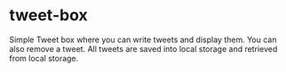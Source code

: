 # tweet-box
Simple Tweet box  where you can write tweets and display them.  You can also remove a tweet.  All tweets are saved into local storage and retrieved from local storage.
